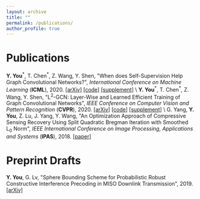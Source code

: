```yaml
---
layout: archive
title: ""
permalink: /publications/
author_profile: true
---
```


Publications
=====
**Y. You**<sup>\*</sup>, T. Chen<sup>\*</sup>, Z. Wang, Y. Shen, "When does Self-Supervision Help Graph Convolutional Networks?", *International Conference on Machine Learning* (**ICML**), 2020.
[[arXiv]]() [[code]]() [[supplement]]() \\
**Y. You**<sup>\*</sup>, T. Chen<sup>\*</sup>, Z. Wang, Y. Shen, "L<sup>2</sup>-GCN: Layer-Wise and Learned Efficient Training of Graph Convolutional Networks", *IEEE Conference on Computer Vision and Pattern Recognition* (**CVPR**), 2020.
[[arXiv]](https://arxiv.org/abs/2003.13606) [[code]](https://github.com/TAMU-VITA/L2-GCN) [[supplement]](https://github.com/yyou1996/yyou1996.github.io/blob/master/papers/cvpr2020_l2gcn/supplement.pdf) \\
G. Yang, **Y. You**, Z. Lu, J. Yang, Y. Wang, "An Optimization Approach of Compressive Sensing Recovery Using Split Quadratic Bregman Iteration with Smoothed L<sub>0</sub> Norm", *IEEE International Conference on Image Processing, Applications and Systems* (**IPAS**), 2018. [[paper]](https://ieeexplore.ieee.org/abstract/document/8708870)

Preprint Drafts
=====
**Y. You**, G. Lv, "Sphere Bounding Scheme for Probabilistic Robust Constructive Interference Precoding in MISO Downlink Transmission", 2019. [[arXiv]](https://arxiv.org/abs/1903.04740)

